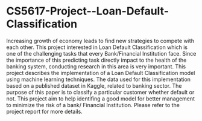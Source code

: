 # CS5617-Project--Loan-Default-Classification

Increasing growth of economy leads to find new strategies to compete with each other. This project interested in Loan Default Classification which is one of the challenging tasks that every Bank/Financial Institution face. Since the importance of this predicting task directly impact to the health of the banking system, conducting research in this area is very important. This project describes the implementation of a Loan Default Classification model using machine learning techniques. The data used for this implementation based on a published dataset in Kaggle, related to banking sector. The purpose of this paper is to classify a particular customer whether default or not. This project aim to help identifing a good model for better management to minimize the risk of a bank/ Financial Institution. Please refer to the project report for more details.
